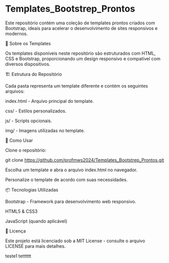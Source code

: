 # Templates_Bootstrep_Prontos

Este repositório contém uma coleção de templates prontos criados com Bootstrap, ideais para acelerar o desenvolvimento de sites responsivos e modernos.

📌 Sobre os Templates

Os templates disponíveis neste repositório são estruturados com HTML, CSS e Bootstrap, proporcionando um design responsivo e compatível com diversos dispositivos.

🏗 Estrutura do Repositório

Cada pasta representa um template diferente e contém os seguintes arquivos:

index.html - Arquivo principal do template.

css/ - Estilos personalizados.

js/ - Scripts opcionais.

img/ - Imagens utilizadas no template.

🚀 Como Usar

Clone o repositório:

git clone https://github.com/profmws2024/Templates_Bootstrep_Prontos.git

Escolha um template e abra o arquivo index.html no navegador.

Personalize o template de acordo com suas necessidades.

📦 Tecnologias Utilizadas

Bootstrap - Framework para desenvolvimento web responsivo.

HTML5 & CSS3

JavaScript (quando aplicável)

📜 Licença

Este projeto está licenciado sob a MIT License - consulte o arquivo LICENSE para mais detalhes.

teste1 tetttttt